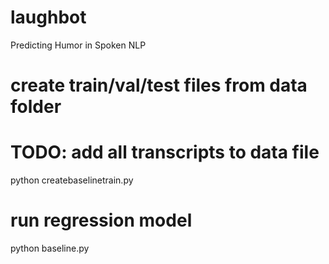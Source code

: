 # laughbot
Predicting Humor in Spoken NLP

# create train/val/test files from data folder
# TODO: add all transcripts to data file

python createbaselinetrain.py

# run regression model
python baseline.py

